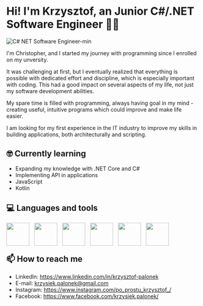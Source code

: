 # Hi! I'm Krzysztof, an Junior C#/.NET Software Engineer 👨‍💻
![C# NET Software Engineer-min](https://github.com/PoProstuKrzysztof/PoProstuKrzysztof/assets/92109319/460beaa0-24b3-4bf1-ae24-4c0f19688071)

 I'm Christopher, and I started my journey with programming since I enrolled on my unversity. 

It was challenging at first, but I eventually realized that everything is possible with dedicated effort and discipline, which is especially important with coding. This had a good impact on several aspects of my life, not just my software development abilities.

My spare time is filled with programming, always having goal in my mind - creating useful, intuitive programs which could improve and make life easier.

I am looking for my first experience in the IT industry to improve my skills in building applications, both architecturally and scripting.

## 🤓 Currently learning 
+ Expanding my knowledge with .NET Core and C#
+ Implementing API in applications
+ JavaScript
+ Kotlin


## 💻 Languages and tools
<img align="left" width="60px" style="padding-right:10px" src="https://cdn.jsdelivr.net/gh/devicons/devicon/icons/csharp/csharp-original.svg"/>
<img align="left" width="60px" style="padding-right:10px" src="https://cdn.jsdelivr.net/gh/devicons/devicon/icons/dot-net/dot-net-plain-wordmark.svg" />
<img align="left" width="60px" style="padding-right:10px" src="https://cdn.jsdelivr.net/gh/devicons/devicon/icons/dotnetcore/dotnetcore-original.svg" />
<img align="left" width="60px" style="padding-right:10px" src="https://cdn.jsdelivr.net/gh/devicons/devicon/icons/microsoftsqlserver/microsoftsqlserver-plain-wordmark.svg" />
<img align="left" width="60px" style="padding-right:10px" src="https://cdn.jsdelivr.net/gh/devicons/devicon/icons/html5/html5-original.svg" />
<img align="left" width="60px" style="padding-right:10px" src="https://cdn.jsdelivr.net/gh/devicons/devicon/icons/visualstudio/visualstudio-plain.svg" />
<br/>
<br/>
<br/>

## 📫 How to reach me
+ LinkedIn: https://www.linkedin.com/in/krzysztof-palonek
+ E-mail: krzysiek.palonek@gmail.com
+ Instagram: https://www.instagram.com/po_prostu_krzysztof_/
+ Facebook: https://www.facebook.com/krzysiek.palonek/
<!--
**PoProstuKrzysztof/PoProstuKrzysztof** is a ✨ _special_ ✨ repository because its `README.md` (this file) appears on your GitHub profile.

Here are some ideas to get you started:

- 🔭 I’m currently working on ...
- 🌱 I’m currently learning ...
- 👯 I’m looking to collaborate on ...
- 🤔 I’m looking for help with ...
- 💬 Ask me about ...
- 📫 How to reach me: ...
- 😄 Pronouns: ...
- ⚡ Fun fact: ...
-->
